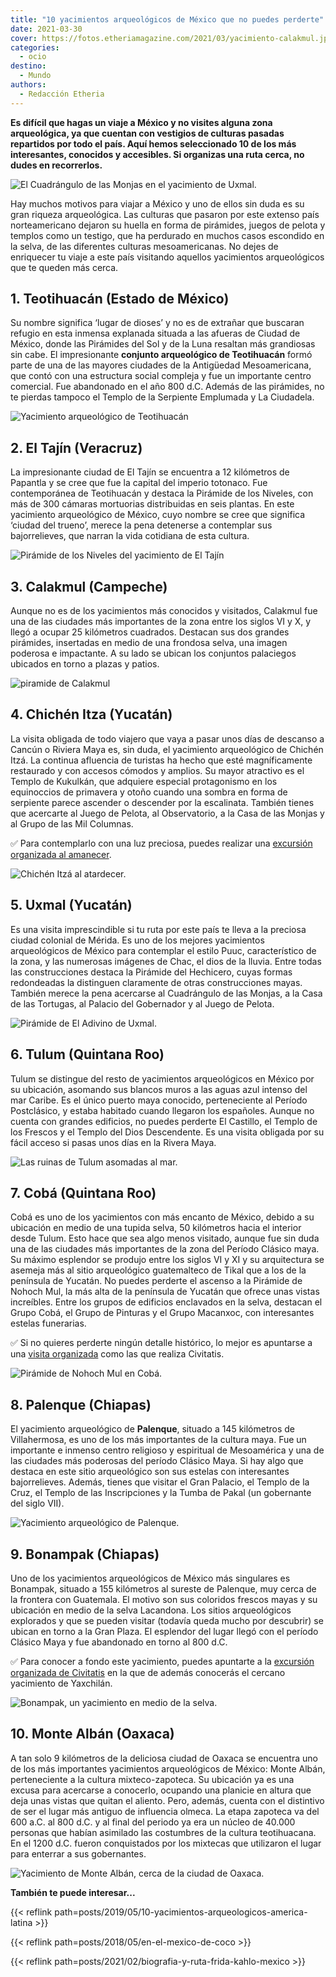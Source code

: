 ```yaml
---
title: "10 yacimientos arqueológicos de México que no puedes perderte"
date: 2021-03-30
cover: https://fotos.etheriamagazine.com/2021/03/yacimiento-calakmul.jpg
categories: 
  - ocio
destino: 
  - Mundo
authors: 
  - Redacción Etheria
---
```


**Es difícil que hagas un viaje a México y no visites alguna zona arqueológica, ya que 
cuentan con vestigios de culturas pasadas repartidos por todo el país. Aquí hemos 
seleccionado 10 de los más interesantes, conocidos y accesibles. Si organizas una ruta 
cerca, no dudes en recorrerlos.** 

![El Cuadrángulo de las Monjas en el yacimiento de Uxmal.](https://fotos.etheriamagazine.com/2021/03/uxmal-mexico-cuadrangulo-monjas.jpg "El Cuadrángulo de las Monjas en el yacimiento de Uxmal.")

Hay muchos motivos para viajar a México y uno de ellos sin duda es su gran riqueza 
arqueológica. Las culturas que pasaron por este extenso país norteamericano dejaron su 
huella en forma de pirámides, juegos de pelota y templos como un testigo, que ha 
perdurado en muchos casos escondido en la selva, de las diferentes culturas 
mesoamericanas. No dejes de enriquecer tu viaje a este país visitando aquellos 
yacimientos arqueológicos que te queden más cerca. 

## 1\. Teotihuacán (Estado de México)

Su nombre significa ‘lugar de dioses’ y no es de extrañar que buscaran refugio en esta 
inmensa explanada situada a las afueras de Ciudad de México, donde las Pirámides del Sol 
y de la Luna resaltan más grandiosas sin cabe. El impresionante **conjunto arqueológico 
de Teotihuacán** formó parte de una de las mayores ciudades de la Antigüedad 
Mesoamericana, que contó con una estructura social compleja y fue un importante centro 
comercial. Fue abandonado en el año 800 d.C. Además de las pirámides, no te pierdas 
tampoco el Templo de la Serpiente Emplumada y La Ciudadela. 

![Yacimiento arqueológico de Teotihuacán](https://fotos.etheriamagazine.com/2021/03/yacimiento-mexico-teotihuacan.jpg "Yacimiento arqueológico de Teotihuacán.")

## 2\. El Tajín (Veracruz)

La impresionante ciudad de El Tajín se encuentra a 12 kilómetros de Papantla y se cree 
que fue la capital del imperio totonaco. Fue contemporánea de Teotihuacán y destaca la 
Pirámide de los Niveles, con más de 300 cámaras mortuorias distribuidas en seis plantas. 
En este yacimiento arqueológico de México, cuyo nombre se cree que significa ‘ciudad del 
trueno’, merece la pena detenerse a contemplar sus bajorrelieves, que narran la vida 
cotidiana de esta cultura. 

![Pirámide de los Niveles del yacimiento de El Tajín](https://fotos.etheriamagazine.com/2021/03/yacimiento-mexico-Tajin-Veracruz.jpg "Pirámide de los Niveles del yacimiento de El Tajín.")

## 3\. Calakmul (Campeche)

Aunque no es de los yacimientos más conocidos y visitados, Calakmul fue una de las 
ciudades más importantes de la zona entre los siglos VI y X, y llegó a ocupar 25 
kilómetros cuadrados. Destacan sus dos grandes pirámides, insertadas en medio de una 
frondosa selva, una imagen poderosa e impactante. A su lado se ubican los conjuntos 
palaciegos ubicados en torno a plazas y patios. 

![piramide de Calakmul](https://fotos.etheriamagazine.com/2021/03/yacimiento-calakmul.jpg "Pirámide de Calakmul en medio de la selva.")

## 4\. Chichén Itza (Yucatán)

La visita obligada de todo viajero que vaya a pasar unos días de descanso a Cancún o 
Riviera Maya es, sin duda, el yacimiento arqueológico de Chichén Itzá. La continua 
afluencia de turistas ha hecho que esté magníficamente restaurado y con accesos cómodos 
y amplios. Su mayor atractivo es el Templo de Kukulkán, que adquiere especial 
protagonismo en los equinoccios de primavera y otoño cuando una sombra en forma de 
serpiente parece ascender o descender por la escalinata. También tienes que acercarte al 
Juego de Pelota, al Observatorio, a la Casa de las Monjas y al Grupo de las Mil 
Columnas. 

✅ Para contemplarlo con una luz preciosa, puedes realizar una [excursión organizada al 
amanecer](https://www.civitatis.com/es/cancun/excursion-chichen-itza-amanecer/?aid=10211). 

![Chichén Itzá al atardecer.](https://fotos.etheriamagazine.com/2021/03/yacimiento-mexico-chichen-itza.jpg "Chichén Itzá al atardecer.")

## 5\. Uxmal (Yucatán)

Es una visita imprescindible si tu ruta por este país te lleva a la preciosa ciudad 
colonial de Mérida. Es uno de los mejores yacimientos arqueológicos de México para 
contemplar el estilo Puuc, característico de la zona, y las numerosas imágenes de Chac, 
el dios de la lluvia. Entre todas las construcciones destaca la Pirámide del Hechicero, 
cuyas formas redondeadas la distinguen claramente de otras construcciones mayas. También 
merece la pena acercarse al Cuadrángulo de las Monjas, a la Casa de las Tortugas, al 
Palacio del Gobernador y al Juego de Pelota. 

![Pirámide de El Adivino de Uxmal.](https://fotos.etheriamagazine.com/2021/03/yacimientos-mexico-uxmal.jpg "Pirámide de El Adivino de Uxmal.")

## 6\. Tulum (Quintana Roo)

Tulum se distingue del resto de yacimientos arqueológicos en México por su ubicación, 
asomando sus blancos muros a las aguas azul intenso del mar Caribe. Es el único puerto 
maya conocido, perteneciente al Período Postclásico, y estaba habitado cuando llegaron 
los españoles. Aunque no cuenta con grandes edificios, no puedes perderte El Castillo, 
el Templo de los Frescos y el Templo del Dios Descendente. Es una visita obligada por su 
fácil acceso si pasas unos días en la Rivera Maya. 

![Las ruinas de Tulum asomadas al mar.](https://fotos.etheriamagazine.com/2021/03/yacimiento-mexico-tulum.jpg "Las ruinas de Tulum asomadas al mar.")

## 7\. Cobá (Quintana Roo)

Cobá es uno de los yacimientos con más encanto de México, debido a su ubicación en medio 
de una tupida selva, 50 kilómetros hacia el interior desde Tulum. Esto hace que sea algo 
menos visitado, aunque fue sin duda una de las ciudades más importantes de la zona del 
Período Clásico maya. Su máximo esplendor se produjo entre los siglos VI y XI y su 
arquitectura se asemeja más al sitio arqueológico guatemalteco de Tikal que a los de la 
península de Yucatán. No puedes perderte el ascenso a la Pirámide de Nohoch Mul, la más 
alta de la península de Yucatán que ofrece unas vistas increíbles. Entre los grupos de 
edificios enclavados en la selva, destacan el Grupo Cobá, el Grupo de Pinturas y el 
Grupo Macanxoc, con interesantes estelas funerarias. 

✅ Si no quieres perderte ningún detalle histórico, lo mejor es apuntarse a una [visita 
organizada](https://www.civitatis.com/es/riviera-maya/excursion-coba-amanecer/?aid=10211) 
como las que realiza Civitatis. 

![Pirámide de Nohoch Mul en Cobá.](https://fotos.etheriamagazine.com/2021/03/yacimiento-mexico-coba.jpg "Pirámide de Nohoch Mul en Cobá.")

## 8\. Palenque (Chiapas)

El yacimiento arqueológico de **Palenque**, situado a 145 kilómetros de Villahermosa, es 
uno de los más importantes de la cultura maya. Fue un importante e inmenso centro 
religioso y espiritual de Mesoamérica y una de las ciudades más poderosas del período 
Clásico Maya. Si hay algo que destaca en este sitio arqueológico son sus estelas con 
interesantes bajorrelieves. Además, tienes que visitar el Gran Palacio, el Templo de la 
Cruz, el Templo de las Inscripciones y la Tumba de Pakal (un gobernante del siglo VII). 

![Yacimiento arqueológico de Palenque.](https://fotos.etheriamagazine.com/2021/03/yacimiento-mexico-palenque.jpg "Yacimiento arqueológico de Palenque. © Crisóforo Gaspar Hernández")

## 9\. Bonampak (Chiapas)

Uno de los yacimientos arqueológicos de México más singulares es Bonampak, situado a 155 
kilómetros al sureste de Palenque, muy cerca de la frontera con Guatemala. El motivo son 
sus coloridos frescos mayas y su ubicación en medio de la selva Lacandona. Los sitios 
arqueológicos explorados y que se pueden visitar (todavía queda mucho por descubrir) se 
ubican en torno a la Gran Plaza. El esplendor del lugar llegó con el período Clásico 
Maya y fue abandonado en torno al 800 d.C. 

✅ Para conocer a fondo este yacimiento, puedes apuntarte a la [excursión organizada de 
Civitatis](https://www.civitatis.com/es/palenque/excursion-yaxchilan-bonampak/?aid=10211) 
en la que de además conocerás el cercano yacimiento de Yaxchilán. 

![Bonampak, un yacimiento en medio de la selva.](https://fotos.etheriamagazine.com/2021/03/yacimiento-mexico-bonampak.jpg "Bonampak, un yacimiento en medio de la selva.")

## 10\. Monte Albán (Oaxaca)

A tan solo 9 kilómetros de la deliciosa ciudad de Oaxaca se encuentra uno de los más 
importantes yacimientos arqueológicos de México: Monte Albán, perteneciente a la cultura 
mixteco-zapoteca. Su ubicación ya es una excusa para acercarse a conocerlo, ocupando una 
planicie en altura que deja unas vistas que quitan el aliento. Pero, además, cuenta con 
el distintivo de ser el lugar más antiguo de influencia olmeca. La etapa zapoteca va del 
600 a.C. al 800 d.C. y al final del periodo ya era un núcleo de 40.000 personas que 
habían asimilado las costumbres de la cultura teotihuacana. En el 1200 d.C. fueron 
conquistados por los mixtecas que utilizaron el lugar para enterrar a sus gobernantes. 

![Yacimiento de Monte Albán, cerca de la ciudad de Oaxaca.](https://fotos.etheriamagazine.com/2021/03/yacimientos-mexico-monte-alban.jpg "Yacimiento de Monte Albán, cerca de la ciudad de Oaxaca.")

**También te puede interesar...** 

{{< reflink path=posts/2019/05/10-yacimientos-arqueologicos-america-latina >}} 

{{< reflink path=posts/2018/05/en-el-mexico-de-coco >}} 

{{< reflink path=posts/2021/02/biografia-y-ruta-frida-kahlo-mexico >}}
